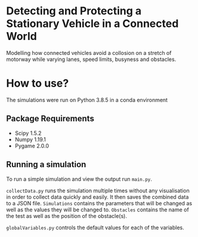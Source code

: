 # Detecting and Protecting a Stationary Vehicle in a Connected World

Modelling how connected vehicles avoid a collosion on a stretch of motorway while varying lanes, speed limits, busyness and obstacles.

# How to use?

The simulations were run on Python 3.8.5 in a conda environment

## Package Requirements

* Scipy 1.5.2
* Numpy 1.19.1
* Pygame 2.0.0

## Running a simulation

To run a simple simulation and view the output run `main.py`.

`collectData.py` runs the simulation multiple times without any visualisation in order to collect data quickly and easily. It then saves the combined data to a JSON file.  `Simulations` contains the parameters that will be changed as well as the values they will be changed to.  `Obstacles` contains the name of the test as well as the position of the obstacle(s).

`globalVariables.py` controls the default values for each of the variables.